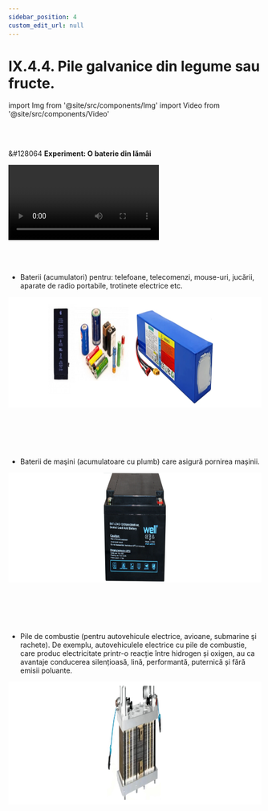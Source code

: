 ```yaml
---
sidebar_position: 4
custom_edit_url: null
---
```


# IX.4.4. Pile galvanice din legume sau fructe.





import Img from '@site/src/components/Img'
import Video from '@site/src/components/Video'








<br></br>


<div class="alert alert--success" role="alert">

&#128064 **Experiment: O baterie din lămâi**


<Video src="https://www.youtube.com/embed/Xu9JAQnlpps" lazy={false} />



**Materiale necesare:**     
Lămâi,monede de 5 bani, agrafe de birou, fire de legătură, un voltmetru.

<br></br>

**Descrierea experimentului:**
- Introdu într-o lămâie într-o parte o monedă și în cealaltă parte agrafa de birou.
- Prinde câte un fir de legătură de monedă, respectiv de agrafă și conectează-le la un voltmetru în paralel. Notează tensiunea electromotoare a acesteia.
- Grupează în serie cu prima lămâie o altă lămâie, legând moneda uneia de agrafa celeilalte și leagă capetele acestei grupări la voltmetru în paralel. Notează tensiunea electromotoare a acestei grupări.
- Ce observi ?
  > Crește tensiunea electromotoare a grupării de lămâi.
- Dacă mai dispui de lămâi poți continua cu o grupare mai mare de baterii din lămâi.


<br></br>

**Concluzia experimentului:**   
Bateriile din lămâi generează curent electric ca și celelalte baterii, prin transformarea energiei chimice a reacțiilor care au loc între cele două metale diferite și sucul de lămâie în energie electrică.    
Prin legarea mai multor baterii în serie crește tensiunea electromotoare a grupării respective.




</div>



<br></br>


<div class="alert alert--warning" role="alert">


- Baterii (acumulatori) pentru: telefoane, telecomenzi, mouse-uri, jucării, aparate de radio portabile, trotinete electrice etc.


<Img className="img-responsive4" src="chimie/clasa9/capitolul9/IX-4-4-pile-galvanice-din-legume-sau-fructe-poza1-baterii-acumulatori.png" width="1000" height="220" lazy={false} />

<br></br>
<br></br>


- Baterii de maşini (acumulatoare cu plumb) care asigură pornirea mașinii.


<Img className="img-responsive4" src="chimie/clasa9/capitolul9/IX-4-4-pile-galvanice-din-legume-sau-fructe-poza2-baterii-de-masini-acumulatoare-cu-plumb.png" width="1000" height="218" />

<br></br>
<br></br>

- Pile de combustie (pentru autovehicule electrice, avioane, submarine şi rachete). De exemplu, autovehiculele electrice cu pile de combustie, care produc electricitate printr-o reacție între hidrogen și oxigen, au ca avantaje conducerea silențioasă, lină, performantă, puternică și fără emisii poluante.


<Img className="img-responsive4" src="chimie/clasa9/capitolul9/IX-4-4-pile-galvanice-din-legume-sau-fructe-poza3-pile-de-combustie.png" width="1000" height="244" />





</div>



